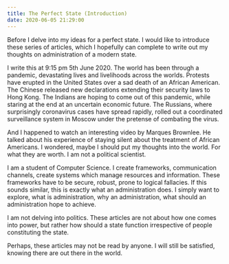 ```yaml
---
title: The Perfect State (Introduction)
date: 2020-06-05 21:29:00
---
```


Before I delve into my ideas for a perfect state. I would like to introduce these series of articles, which I hopefully can complete to write out my thoughts on administration of a modern state.

I write this at 9:15 pm 5th June 2020. The world has been through a pandemic, devastating lives and livelihoods across the worlds. Protests have erupted in the United States over a sad death of an African American. The Chinese released new declarations extending their security laws to Hong Kong. The Indians are hoping to come out of this pandemic, while staring at the end at an uncertain economic future. The Russians, where surprisingly coronavirus cases have spread rapidly, rolled out a coordinated surveillance system in Moscow under the pretense of combating the virus.

And I happened to watch an interesting video by Marques Brownlee. He talked about his experience of staying silent about the treatment of African Americans. I wondered, maybe I should put my thoughts into the world. For what they are worth. I am not a political scientist.

I am a student of Computer Science. I create frameworks, communication channels, create systems which manage resources and information. These frameworks have to be secure, robust, prone to logical fallacies. If this sounds similar, this is exactly what an administration does. I simply want to explore, what is administration, why an administration, what should an administration hope to achieve.

I am not delving into politics. These articles are not about how one comes into power, but rather how should a state function irrespective of people constituting the state.

Perhaps, these articles may not be read by anyone. I will still be satisfied, knowing there are out there in the world.  
